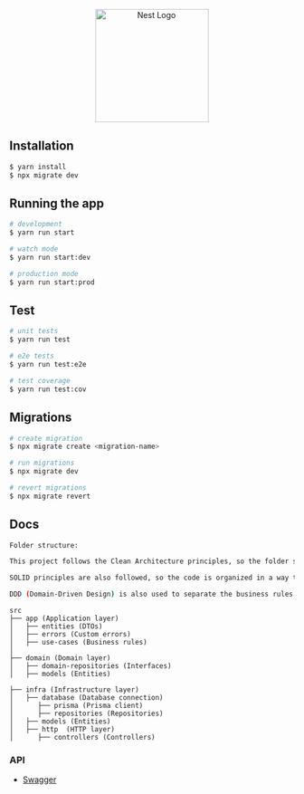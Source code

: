 <p align="center">
  <a href="http://nestjs.com/" target="blank"><img src="https://nestjs.com/img/logo-small.svg" width="200" alt="Nest Logo" /></a>
</p>

[circleci-image]: https://img.shields.io/circleci/build/github/nestjs/nest/master?token=abc123def456
[circleci-url]: https://circleci.com/gh/nestjs/nest

## Installation

```bash
$ yarn install
$ npx migrate dev
```

## Running the app

```bash
# development
$ yarn run start

# watch mode
$ yarn run start:dev

# production mode
$ yarn run start:prod
```

## Test

```bash
# unit tests
$ yarn run test

# e2e tests
$ yarn run test:e2e

# test coverage
$ yarn run test:cov
```

## Migrations

```bash
# create migration
$ npx migrate create <migration-name>

# run migrations
$ npx migrate dev

# revert migrations
$ npx migrate revert
```

## Docs

```bash
Folder structure:

This project follows the Clean Architecture principles, so the folder structure is divided into three layers: Application, Domain, and Infrastructure.

SOLID principles are also followed, so the code is organized in a way that is easy to maintain and test.

DDD (Domain-Driven Design) is also used to separate the business rules from the infrastructure.


```

```
src
├── app (Application layer)
│   ├── entities (DTOs)
│   ├── errors (Custom errors)
│   ├── use-cases (Business rules)
│
├── domain (Domain layer)
│   ├── domain-repositories (Interfaces)
│   ├── models (Entities)

├── infra (Infrastructure layer)
│   ├── database (Database connection)
│      ├── prisma (Prisma client)
│      ├── repositories (Repositories)
│   ├── models (Entities)
│   ├── http  (HTTP layer)
│      ├── controllers (Controllers)

```

### API

- [Swagger](http://localhost:3000/api)
